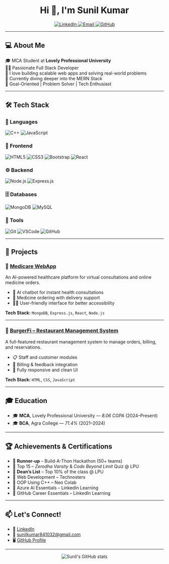 <h1 align="center">Hi 👋, I'm Sunil Kumar</h1>
<p align="center">
  <a href="https://www.linkedin.com/in/sunilkumar8410/" target="_blank">
    <img alt="LinkedIn" src="https://img.shields.io/badge/LinkedIn-blue?logo=linkedin&logoColor=white">
  </a>
  <a href="mailto:sunilkumar841032@gmail.com">
    <img alt="Email" src="https://img.shields.io/badge/Email-D14836?logo=gmail&logoColor=white">
  </a>
  <a href="https://github.com/Sunil841" target="_blank">
    <img alt="GitHub" src="https://img.shields.io/badge/GitHub-100000?logo=github&logoColor=white">
  </a>
</p>

---

## 💻 About Me

🎓 MCA Student at **Lovely Professional University**  
👨‍💻 Passionate Full Stack Developer  
🔭 I love building scalable web apps and solving real-world problems  
🌱 Currently diving deeper into the MERN Stack  
🎯 Goal-Oriented | Problem Solver | Tech Enthusiast

---

## 🛠️ Tech Stack

### 🧠 Languages
![C++](https://img.shields.io/badge/C++-00599C?style=for-the-badge&logo=cplusplus&logoColor=white)
![JavaScript](https://img.shields.io/badge/JavaScript-F7DF1E?style=for-the-badge&logo=javascript&logoColor=black)

### 🧩 Frontend
![HTML5](https://img.shields.io/badge/HTML5-E34F26?style=for-the-badge&logo=html5&logoColor=white)
![CSS3](https://img.shields.io/badge/CSS3-1572B6?style=for-the-badge&logo=css3&logoColor=white)
![Bootstrap](https://img.shields.io/badge/Bootstrap-563D7C?style=for-the-badge&logo=bootstrap&logoColor=white)
![React](https://img.shields.io/badge/React-20232A?style=for-the-badge&logo=react&logoColor=61DAFB)

### ⚙️ Backend
![Node.js](https://img.shields.io/badge/Node.js-339933?style=for-the-badge&logo=nodedotjs&logoColor=white)
![Express.js](https://img.shields.io/badge/Express.js-000000?style=for-the-badge&logo=express&logoColor=white)

### 🗄️ Databases
![MongoDB](https://img.shields.io/badge/MongoDB-4EA94B?style=for-the-badge&logo=mongodb&logoColor=white)
![MySQL](https://img.shields.io/badge/MySQL-00758F?style=for-the-badge&logo=mysql&logoColor=white)

### 🧰 Tools
![Git](https://img.shields.io/badge/Git-F05032?style=for-the-badge&logo=git&logoColor=white)
![VSCode](https://img.shields.io/badge/VS%20Code-007ACC?style=for-the-badge&logo=visual-studio-code&logoColor=white)
![GitHub](https://img.shields.io/badge/GitHub-181717?style=for-the-badge&logo=github&logoColor=white)

---

## 📂 Projects

### 🔹 [Medicare WebApp](https://github.com/Sunil841/Medicare-WebApp)
An AI-powered healthcare platform for virtual consultations and online medicine orders.

- 💬 AI chatbot for instant health consultations
- 💊 Medicine ordering with delivery support
- 👩‍⚕️ User-friendly interface for better accessibility

**Tech Stack:** `MongoDB`, `Express.js`, `React`, `Node.js`

---

### 🔹 [BurgerFi – Restaurant Management System](https://github.com/Sunil841/BurgerFi-Restaurant-Management-System)
A full-featured restaurant management system to manage orders, billing, and reservations.

- 📋 Staff and customer modules
- 💸 Billing & feedback integration
- 📱 Fully responsive and clean UI

**Tech Stack:** `HTML`, `CSS`, `JavaScript`

---

## 🎓 Education

- 🎓 **MCA**, Lovely Professional University — *8.06 CGPA* (2024–Present)  
- 🎓 **BCA**, Agra College — *71.4%* (2021–2024)

---

## 🏆 Achievements & Certifications

- 🏅 **Runner-up** – Build-A-Thon Hackathon (50+ teams)
- 🧠 Top 15 – *Zerodha Varsity* & *Code Beyond Limit* Quiz @ LPU
- 🏅 **Dean’s List** – Top 10% of the class @ LPU
- 📜 Web Development – Technosters
- 📜 OOP Using C++ – Neo Colab
- 📜 Azure AI Essentials – LinkedIn Learning
- 📜 GitHub Career Essentials – LinkedIn Learning

---

## 📫 Let's Connect!

- 🔗 [LinkedIn](https://www.linkedin.com/in/sunilkumar8410/)
- 📧 [sunilkumar841032@gmail.com](mailto:sunilkumar841032@gmail.com)
- 🖥️ [GitHub Profile](https://github.com/Sunil841)

---

<p align="center">
  <img src="https://github-readme-stats.vercel.app/api?username=Sunil841&show_icons=true&theme=github_dark" alt="Sunil's GitHub stats"/>
</p>

